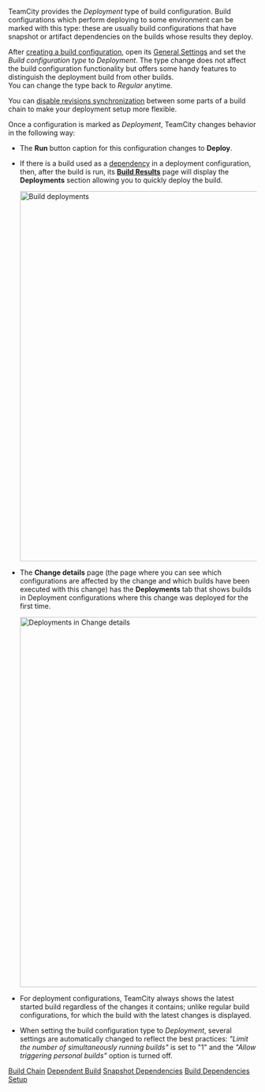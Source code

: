 [//]: # (title: Deployment Build Configuration)
[//]: # (auxiliary-id: Deployment Build Configuration)

TeamCity provides the _Deployment_ type of build configuration. Build configurations which perform deploying to some environment can be marked with this type: these are usually build configurations that have snapshot or artifact dependencies on the builds whose results they deploy.

After [creating a build configuration](creating-and-editing-build-configurations.md), open its [General Settings](configuring-general-settings.md) and set the _Build configuration type_ to _Deployment_. The type change does not affect the build configuration functionality but offers some handy features to distinguish the deployment build from other builds.   
You can change the type back to _Regular_ anytime.

<tip>

You can [disable revisions synchronization](build-chain.md#Disabling+Revisions+Synchronization+Between+Chain+Parts) between some parts of a build chain to make your deployment setup more flexible.

</tip>

Once a configuration is marked as _Deployment_, TeamCity changes behavior in the following way:
* The __Run__ button caption for this configuration changes to __Deploy__.
* If there is a build used as a [dependency](configuring-dependencies.md) in a deployment configuration, then, after the build is run, its [__Build Results__](working-with-build-results.md) page will display the __Deployments__ section allowing you to quickly deploy the build.   

   <img src="Deployments.png" alt="Build deployments" width="750"/>

* The __Change details__ page (the page where you can see which configurations are affected by the change and which builds have been executed with this change) has the __Deployments__ tab that shows builds in Deployment configurations where this change was deployed for the first time.   
   
   <img src="ChangeDetails.png" alt="Deployments in Change details" width="750"/>
   
* For deployment configurations, TeamCity always shows the latest started build regardless of the changes it contains; unlike regular build configurations, for which the build with the latest changes is displayed.
* When setting the build configuration type to _Deployment_, several settings are automatically changed to reflect the best practices: _"Limit the number of simultaneously running builds"_ is set to "1" and the _"Allow triggering personal builds"_ option is turned off.

<seealso>
        <category ref="concepts">
            <a href="build-chain.md">Build Chain</a>
            <a href="dependent-build.md">Dependent Build</a>
        </category>
        <category ref="admin-guide">
            <a href="snapshot-dependencies.md">Snapshot Dependencies</a>
            <a href="build-dependencies-setup.md">Build Dependencies Setup</a>
        </category>
</seealso>
